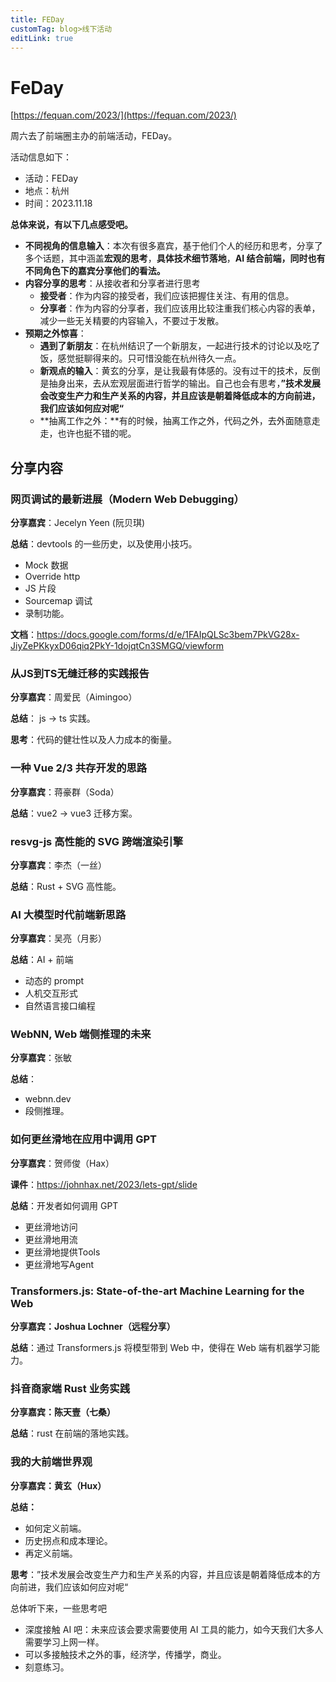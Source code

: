 ```yaml
---
title: FEDay
customTag: blog>线下活动
editLink: true
---
```


# FeDay

[https://fequan.com/2023/](https://fequan.com/2023/)

周六去了前端圈主办的前端活动，FEDay。

活动信息如下：

- 活动：FEDay
- 地点：杭州
- 时间：2023.11.18

**总体来说，有以下几点感受吧。**

- **不同视角的信息输入**：本次有很多嘉宾，基于他们个人的经历和思考，分享了多个话题，其中涵盖**宏观的思考**，**具体技术细节落地**，**AI 结合前端，**同时也有不同角色下的嘉宾分享他们的看法**。**
- **内容分享的思考**：从接收者和分享者进行思考
    - **接受者**：作为内容的接受者，我们应该把握住关注、有用的信息。
    - **分享者**：作为内容的分享者，我们应该用比较注重我们核心内容的表单，减少一些无关精要的内容输入，不要过于发散。
- **预期之外惊喜**：
    - **遇到了新朋友**：在杭州结识了一个新朋友，一起进行技术的讨论以及吃了饭，感觉挺聊得来的。只可惜没能在杭州待久一点。
    - **新观点的输入**：黄玄的分享，是让我最有体感的。没有过干的技术，反倒是抽身出来，去从宏观层面进行哲学的输出。自己也会有思考，**”技术发展会改变生产力和生产关系的内容，并且应该是朝着降低成本的方向前进，我们应该如何应对呢“**
    - **抽离工作之外：**有的时候，抽离工作之外，代码之外，去外面随意走走，也许也挺不错的呢。

## 分享内容

### 网页调试的最新进展（Modern Web Debugging）

**分享嘉宾**：Jecelyn Yeen (阮贝琪)

**总结**：devtools 的一些历史，以及使用小技巧。

- Mock 数据
- Override http
- JS 片段
- Sourcemap 调试
- 录制功能。

**文档**：https://docs.google.com/forms/d/e/1FAIpQLSc3bem7PkVG28x-JiyZePKkyxD06qiq2PkY-1dojqtCn3SMGQ/viewform

### 从JS到TS无缝迁移的实践报告

**分享嘉宾**：周爱民（Aimingoo）

**总结**： js -> ts 实践。

**思考**：代码的健壮性以及人力成本的衡量。

### 一种 Vue 2/3 共存开发的思路

**分享嘉宾**：蒋豪群（Soda）

**总结**：vue2 -> vue3 迁移方案。

### resvg-js 高性能的 SVG 跨端渲染引擎

**分享嘉宾**：李杰（一丝）

**总结**：Rust + SVG 高性能。

### AI 大模型时代前端新思路

**分享嘉宾**：吴亮（月影）

**总结**：AI + 前端

- 动态的 prompt
- 人机交互形式
- 自然语言接口编程

### WebNN, Web 端侧推理的未来

**分享嘉宾**：张敏

**总结**：

- webnn.dev
- 段侧推理。

### 如何更丝滑地在应用中调用 GPT

**分享嘉宾**：贺师俊（Hax）

**课件**：https://johnhax.net/2023/lets-gpt/slide

**总结**：开发者如何调用 GPT

- 更丝滑地访问
- 更丝滑地用流
- 更丝滑地提供Tools
- 更丝滑地写Agent

### **Transformers.js: State-of-the-art Machine Learning for the Web**

**分享嘉宾：Joshua Lochner（远程分享）**

**总结**：通过 Transformers.js 将模型带到 Web 中，使得在 Web 端有机器学习能力。

### **抖音商家端 Rust 业务实践**

**分享嘉宾：陈天壹（七桑）**

**总结**：rust 在前端的落地实践。

### **我的大前端世界观**

**分享嘉宾：黄玄（Hux）**

**总结：**

- 如何定义前端。
- 历史拐点和成本理论。
- 再定义前端。

**思考**：”技术发展会改变生产力和生产关系的内容，并且应该是朝着降低成本的方向前进，我们应该如何应对呢“

总体听下来，一些思考吧

- 深度接触 AI 吧：未来应该会要求需要使用 AI 工具的能力，如今天我们大多人需要学习上网一样。
- 可以多接触技术之外的事，经济学，传播学，商业。
- 刻意练习。